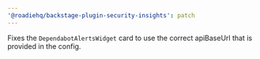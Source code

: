 ```yaml
---
'@roadiehq/backstage-plugin-security-insights': patch
---
```


Fixes the `DependabotAlertsWidget` card to use the correct apiBaseUrl that is provided in the config.
